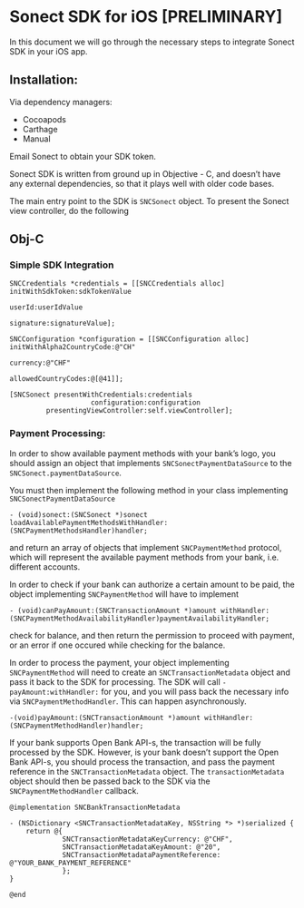 # Sonect SDK for iOS [PRELIMINARY]

In this document we will go through the necessary steps to integrate
Sonect SDK in your iOS app. 

## Installation: 

Via dependency managers:
- Cocoapods 
- Carthage
- Manual

Email Sonect to obtain your SDK token.

Sonect SDK is written from ground up in Objective - C, and doesn’t have any external dependencies, so that it plays well with older code bases. 

The main entry point to the SDK is `SNCSonect` object. To present the Sonect view controller, do the following

## Obj-C

### Simple SDK Integration 
```
SNCCredentials *credentials = [[SNCCredentials alloc] initWithSdkToken:sdkTokenValue
                                                                    userId:userIdValue
                                                                 signature:signatureValue];

SNCConfiguration *configuration = [[SNCConfiguration alloc] initWithAlpha2CountryCode:@"CH"
                                                                             currency:@"CHF"
                                                                  allowedCountryCodes:@[@41]];

[SNCSonect presentWithCredentials:credentials
                    configuration:configuration
         presentingViewController:self.viewController];
```

### Payment Processing: 

In order to show available payment methods with your bank’s logo, you should assign an object that implements `SNCSonectPaymentDataSource` to the `SNCSonect.paymentDataSource`. 

You must then implement the following method in your class implementing `SNCSonectPaymentDataSource`
```
- (void)sonect:(SNCSonect *)sonect loadAvailablePaymentMethodsWithHandler:(SNCPaymentMethodsHandler)handler;
```

and return an array of objects that implement `SNCPaymentMethod` protocol, which will represent the available payment methods from your bank, i.e. different accounts. 

In order to check if your bank can authorize a certain amount to be paid, the object implementing `SNCPaymentMethod` will have to implement 

`- (void)canPayAmount:(SNCTransactionAmount *)amount withHandler:(SNCPaymentMethodAvailabilityHandler)paymentAvailabilityHandler;
` 

check for balance, and then return the permission to proceed with payment, or an error if one occured while checking for the balance. 

In order to process the payment, your object implementing `SNCPaymentMethod` will need to create an `SNCTransactionMetadata` object and pass it back to the SDK for processing. The SDK will call `-payAmount:withHandler:` for you, and you will pass back the necessary info via `SNCPaymentMethodHandler`. This can happen asynchronously. 

```
-(void)payAmount:(SNCTransactionAmount *)amount withHandler:(SNCPaymentMethodHandler)handler;
```

If your bank supports Open Bank API-s, the transaction will be fully processed by the SDK. However, is your bank doesn’t support the Open Bank API-s, you should process the transaction, and pass the payment reference in the `SNCTransactionMetadata` object. The `transactionMetadata` object should then be passed back to the SDK via the `SNCPaymentMethodHandler` callback. 

```
@implementation SNCBankTransactionMetadata

- (NSDictionary <SNCTransactionMetadataKey, NSString *> *)serialized {
    return @{
             SNCTransactionMetadataKeyCurrency: @"CHF",
             SNCTransactionMetadataKeyAmount: @"20",
             SNCTransactionMetadataPaymentReference: @"YOUR_BANK_PAYMENT_REFERENCE"
             };
}

@end
```

